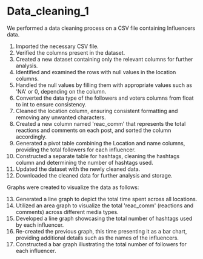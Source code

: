 # Data_cleaning_1
We performed a data cleaning process on a CSV file containing Influencers data. 

1. Imported the necessary CSV file.
2. Verified the columns present in the dataset.
3. Created a new dataset containing only the relevant columns for further analysis.
4. Identified and examined the rows with null values in the location columns.
5. Handled the null values by filling them with appropriate values such as 'NA' or 0, depending on the column.
6. Converted the data type of the followers and voters columns from float to int to ensure consistency.
7. Cleaned the location column, ensuring consistent formatting and removing any unwanted characters.
8. Created a new column named 'reac_comm' that represents the total reactions and comments on each post, and sorted the column accordingly.
9. Generated a pivot table combining the Location and name columns, providing the total followers for each influencer.
10. Constructed a separate table for hashtags, cleaning the hashtags column and determining the number of hashtags used.
11. Updated the dataset with the newly cleaned data.
12. Downloaded the cleaned data for further analysis and storage.

Graphs were created to visualize the data as follows:
 
13. Generated a line graph to depict the total time spent across all locations.
14. Utilized an area graph to visualize the total 'reac_comm' (reactions and comments) across different media types.
15. Developed a line graph showcasing the total number of hashtags used by each influencer.
16. Re-created the previous graph, this time presenting it as a bar chart, providing additional details such as the names of the influencers.
17. Constructed a bar graph illustrating the total number of followers for each influencer.
